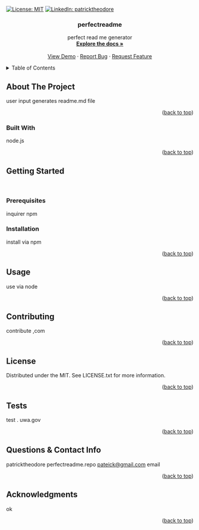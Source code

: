  
  [![License: MIT](https://img.shields.io/badge/License-MIT-yellow.svg)](https://opensource.org/licenses/MIT)
  [![LinkedIn: patricktheodore](https://img.shields.io/badge/-LinkedIn-black.svg?style=for-the-badge&logo=linkedin&colorB=555)](patrickilinkedin)
  
  
  <h3 align="center">perfectreadme</h3>
  
  <div>
    <p align="center">
      perfect read me generator
      <br />
      <a href="https://github.com/github_username/repo_name"><strong>Explore the docs »</strong></a>
      <br />
      <br />
      <a href="https://github.com/github_username/repo_name">View Demo</a>
      ·
      <a href="https://github.com/github_username/repo_name/issues">Report Bug</a>
      ·
      <a href="https://github.com/github_username/repo_name/issues">Request Feature</a>
    </p>
  </div>
  
  
  
  <!-- TABLE OF CONTENTS -->
  <details>
    <summary>Table of Contents</summary>
    <ol>
      <li>
        <a href="#about-the-project">About The Project</a>
        <ul>
          <li><a href="#built-with">Built With</a></li>
        </ul>
      </li>
      <li>
        <a href="#getting-started">Getting Started</a>
        <ul>
          <li><a href="#prerequisites">Prerequisites</a></li>
          <li><a href="#installation">Installation</a></li>
        </ul>
      </li>
      <li><a href="#usage">Usage</a></li>
      <li><a href="#contributing">Contributing</a></li>
      <li><a href="#license">License</a></li>
      <li><a href="#contact">Contact</a></li>
      <li><a href="#acknowledgments">Acknowledgments</a></li>
    </ol>
  </details>
  
  
  <!-- ABOUT THE PROJECT -->
  ## About The Project
  user input generates readme.md file
  <p align="right">(<a href="#top">back to top</a>)</p>
  
  ### Built With
  node.js
  <p align="right">(<a href="#top">back to top</a>)</p>
  
  
  <!-- GETTING STARTED -->
  ## Getting Started
  <br />
  
  ### Prerequisites
  inquirer npm
  
  ### Installation
  install via npm
  <p align="right">(<a href="#top">back to top</a>)</p>
  
  
  <!-- USAGE EXAMPLES -->
  ## Usage
  use via node
  <p align="right">(<a href="#top">back to top</a>)</p>
  
  
  <!-- CONTRIBUTING -->
  ## Contributing
  contribute ,com
  <p align="right">(<a href="#top">back to top</a>)</p>
  
  
  <!-- LICENSE -->
  ## License
  Distributed under the MIT. See LICENSE.txt for more information.
  
  <p align="right">(<a href="#top">back to top</a>)</p>
  
  
  <!-- TEST -->
  ## Tests
  test . uwa.gov
  <p align="right">(<a href="#top">back to top</a>)</p>
  
  
  <!-- QUESTIONS & CONTACT -->
  ## Questions & Contact Info
  patricktheodore
  perfectreadme.repo
  pateick@gmail.com
  email
  <p align="right">(<a href="#top">back to top</a>)</p>
  
  
  <!-- ACKNOWLEDGMENTS -->
  ## Acknowledgments
  ok
  <p align="right">(<a href="#top">back to top</a>)</p>  
